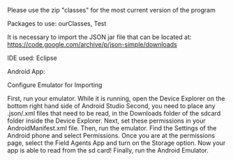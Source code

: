 Please use the zip "classes" for the most current version of the program
  
Packages to use: ourClasses, Test

It is necessary to import the JSON jar file that can be located at: https://code.google.com/archive/p/json-simple/downloads

IDE used: Eclipse

Android App:

Configure Emulator for Importing

  First, run your emulator. While it is running, open the Device Explorer on the bottom right hand side of Android Studio
  Second, you need to place any .json/.xml files that need to be read, in the Downloads folder of the sdcard folder inside the    Device Explorer.
  Next, set these permissions in your AndroidManifest.xml file.
  Then, run the emulator. Find the Settings of the Android phone and select Permissions. Once you are at the permissions page, select the Field Agents App and turn on the Storage option. Now your app is able to read from the sd card!
  Finally, run the Android Emulator.
